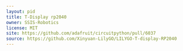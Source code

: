 ```yaml
---
layout: pid
title: T-Display rp2040
owner: SSIS-Robotics
license: MIT
site: https://github.com/adafruit/circuitpython/pull/6037
source: https://github.com/Xinyuan-LilyGO/LILYGO-T-display-RP2040
---
```

